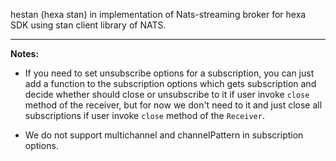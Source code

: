  hestan (hexa stan) in implementation of Nats-streaming broker for hexa SDK using stan client library of NATS.
 
 -------
 
 __Notes:__
 - If you need to set unsubscribe options for a subscription, you can just add a function to the subscription options which gets subscription and decide whether should close or unsubscribe to it if user invoke `close` method of the receiver, but for now we don't need to it and just close all subscriptions if user invoke `close` method of the `Receiver`.
 
 - We do not support multichannel and channelPattern in subscription options.